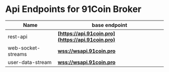 # Api Endpoints for 91Coin Broker

Name | base endpoint
------------ | ------------
rest-api | **[https://api.91coin.pro](https://api.91coin.pro)**
web-socket-streams | **[wss://wsapi.91coin.pro](wss://wsapi.91coin.pro)**
user-data-stream | **[wss://wsapi.91coin.pro](wss://wsapi.91coin.pro)**
